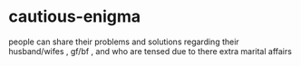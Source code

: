 # cautious-enigma
people can share their problems and solutions regarding their husband/wifes , gf/bf , and who are tensed due to there extra marital affairs
